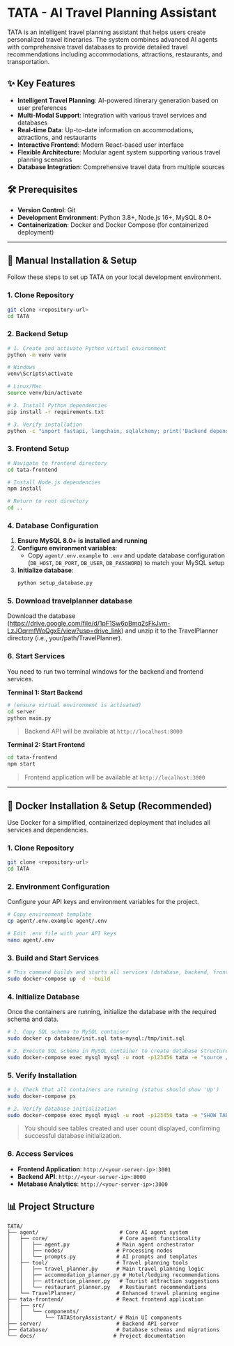 # TATA - AI Travel Planning Assistant

TATA is an intelligent travel planning assistant that helps users create personalized travel itineraries. The system combines advanced AI agents with comprehensive travel databases to provide detailed travel recommendations including accommodations, attractions, restaurants, and transportation.

## ✨ Key Features

- **Intelligent Travel Planning**: AI-powered itinerary generation based on user preferences
- **Multi-Modal Support**: Integration with various travel services and databases
- **Real-time Data**: Up-to-date information on accommodations, attractions, and restaurants  
- **Interactive Frontend**: Modern React-based user interface
- **Flexible Architecture**: Modular agent system supporting various travel planning scenarios
- **Database Integration**: Comprehensive travel data from multiple sources

## 🛠 Prerequisites

- **Version Control**: Git
- **Development Environment**: Python 3.8+, Node.js 16+, MySQL 8.0+
- **Containerization**: Docker and Docker Compose (for containerized deployment)

---

## 🚀 Manual Installation & Setup

Follow these steps to set up TATA on your local development environment.

### 1. Clone Repository

```bash
git clone <repository-url>
cd TATA
```

### 2. Backend Setup

```bash
# 1. Create and activate Python virtual environment
python -m venv venv

# Windows
venv\Scripts\activate

# Linux/Mac
source venv/bin/activate

# 2. Install Python dependencies
pip install -r requirements.txt

# 3. Verify installation
python -c "import fastapi, langchain, sqlalchemy; print('Backend dependencies installed successfully')"
```

### 3. Frontend Setup

```bash
# Navigate to frontend directory
cd tata-frontend

# Install Node.js dependencies
npm install

# Return to root directory
cd ..
```

### 4. Database Configuration

1. **Ensure MySQL 8.0+ is installed and running**
2. **Configure environment variables**:
   - Copy `agent/.env.example` to `.env` and update database configuration (`DB_HOST`, `DB_PORT`, `DB_USER`, `DB_PASSWORD`) to match your MySQL setup
3. **Initialize database**:
   ```bash
   python setup_database.py
   ```

### 5. Download travelplanner database
Download the database (https://drive.google.com/file/d/1pF1Sw6pBmq2sFkJvm-LzJOqrmfWoQgxE/view?usp=drive_link) and unzip it to the TravelPlanner directory (i.e., your/path/TravelPlanner).

### 6. Start Services

You need to run two terminal windows for the backend and frontend services.

**Terminal 1: Start Backend**
```bash
# (ensure virtual environment is activated)
cd server
python main.py
```
> Backend API will be available at `http://localhost:8000`

**Terminal 2: Start Frontend**
```bash
cd tata-frontend
npm start
```
> Frontend application will be available at `http://localhost:3000`

---

## 🐳 Docker Installation & Setup (Recommended)

Use Docker for a simplified, containerized deployment that includes all services and dependencies.

### 1. Clone Repository

```bash
git clone <repository-url>
cd TATA
```

### 2. Environment Configuration

Configure your API keys and environment variables for the project.

```bash
# Copy environment template
cp agent/.env.example agent/.env

# Edit .env file with your API keys
nano agent/.env
```

### 3. Build and Start Services

```bash
# This command builds and starts all services (database, backend, frontend)
sudo docker-compose up -d --build
```

### 4. Initialize Database

Once the containers are running, initialize the database with the required schema and data.

```bash
# 1. Copy SQL schema to MySQL container
sudo docker cp database/init.sql tata-mysql:/tmp/init.sql

# 2. Execute SQL schema in MySQL container to create database structure
sudo docker-compose exec mysql mysql -u root -p123456 tata -e "source /tmp/init.sql"
```

### 5. Verify Installation

```bash
# 1. Check that all containers are running (status should show 'Up')
sudo docker-compose ps

# 2. Verify database initialization
sudo docker-compose exec mysql mysql -u root -p123456 tata -e "SHOW TABLES; SELECT COUNT(*) FROM users;"
```
> You should see tables created and user count displayed, confirming successful database initialization.

### 6. Access Services

- **Frontend Application**: `http://<your-server-ip>:3001`
- **Backend API**: `http://<your-server-ip>:8000`
- **Metabase Analytics**: `http://<your-server-ip>:3000`

## 📊 Project Structure

```
TATA/
├── agent/                          # Core AI agent system
│   ├── core/                       # Core agent functionality
│   │   ├── agent.py               # Main agent orchestrator
│   │   ├── nodes/                 # Processing nodes
│   │   └── prompts.py             # AI prompts and templates
│   ├── tool/                      # Travel planning tools
│   │   ├── travel_planner.py      # Main travel planning logic
│   │   ├── accommodation_planner.py # Hotel/lodging recommendations
│   │   ├── attraction_planner.py   # Tourist attraction suggestions
│   │   └── restaurant_planner.py   # Restaurant recommendations
│   └── TravelPlanner/             # Enhanced travel planning engine
├── tata-frontend/                 # React frontend application
│   ├── src/
│   │   └── components/
│   │       └── TATAStoryAssistant/ # Main UI components
├── server/                        # Backend API server
├── database/                      # Database schemas and migrations
└── docs/                         # Project documentation
```

